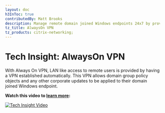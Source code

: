 ```yaml
---
layout: doc
h3InToc: true
contributedBy: Matt Brooks
description: Manage remote domain joined Windows endpoints 24x7 by providing LAN-like access with AlwaysOn VPN.
tz_title: AlwaysOn VPN
tz_products: citrix-networking;
---
```

# Tech Insight: AlwaysOn VPN

With Always On VPN, LAN like access to remote users is provided by having a VPN established automatically. This VPN allows domain group policy objects and any other corporate updates to be applied to their domain joined Windows endpoint.

**Watch this video to [learn more](https://www.youtube.com/watch?v=4MdNIIFk7z8):**

[![Tech Insight Video](/en-us/tech-zone/learn/media/shared_video-placeholder.png)](https://www.youtube.com/watch?v=4MdNIIFk7z8)
